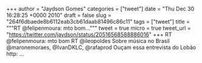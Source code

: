 
+++
author = "Jaydson Gomes"
categories = ["tweet"]
date = "Thu Dec 30 16:28:25 +0000 2010"
draft = false
slug = "264f6dbaede8b6112eab3cb61daab81496c86c11"
tags = ["tweet"]
title = """RT @felipenmoura: mto bom..."""
tweet = true
micro = true
tweet_url = "https://twitter.com/jaydson/status/20516568588886016"
+++
RT @felipenmoura: mto bom RT @ileopoldes Sobre música no Brasil @maronemoraes, @IvanDKLC, @rafaprod Ouçam essa entrevista do Lobão http: ...
